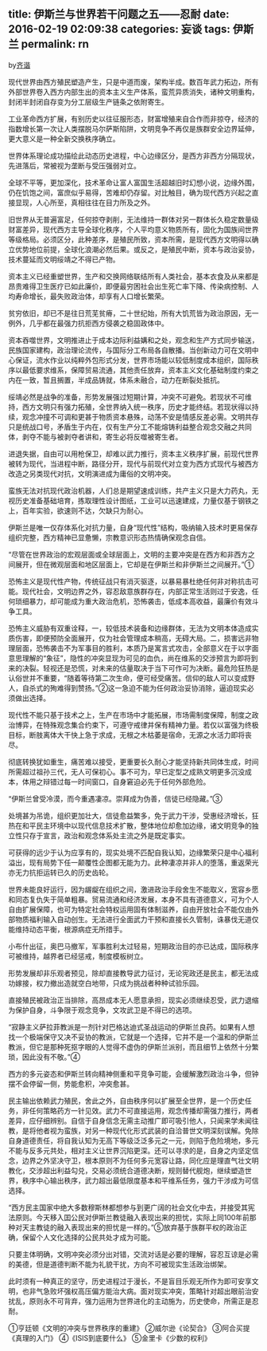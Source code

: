 title: 伊斯兰与世界若干问题之五——忍耐
date: 2016-02-19 02:09:38
categories: 妄谈
tags: 伊斯兰
permalink: rn
---
by[齐谐](http://caute.net/about/)

现代世界由西方殖民塑造产生，只是中道而废，架构半成。数百年武力拓边，所有外部世界卷入西方内部生出的资本主义生产体系，蛮荒异质消失，诸种文明重构，封闭半封闭自存变为分工层级生产链条之依附寄生。

工业革命西方扩展，有别历史以往征服形态，财富增殖来自合作而非掠夺，经济的指数增长第一次让人类摆脱马尔萨斯陷阱，文明竞争不再仅是族群安全边界延伸，更大意义是一种全新交换秩序确立。
<!--more-->

世界体系理论成功描绘此动态历史进程，中心边缘区分，是西方非西方分隔现状，先进落后，常被视为垄断与受压强弱对立。

全球不平等，更加深化，技术革命让富人富国生活超越旧时幻想小说，边缘外围，仍在饥饱之间，富庶似乎易得，苦难却仍存留。对比触目，确为现代西方兴起之直接显现，人心所至，真相往往在目力所及之外。

旧世界从无普遍富足，任何掠夺剥削，无法维持一群体对另一群体长久稳定数量级财富差异，现代西方主导全球化秩序，个人平均意义物质所有，固化为国族间世界等级格局。必须区分，此种差序，是殖民所致，资本所需，是现代西方文明得以确立优势地位前提，全球化浪潮必然后果。或反之，是殖民中断，资本与政治妥协，技术蔓延而文明绥靖之不得已产物。

资本主义已经重塑世界，生产和交换网络联结所有人类社会，基本衣食及从来都是昂贵难得卫生医疗已如此廉价，即便最穷困社会出生死亡率下降、传染病控制、人均寿命增长，最失败政治体，却享有人口增长繁荣。

贫穷依旧，却已不是往日荒芜贫瘠，二十世纪始，所有大饥荒皆为政治原因，无一例外，几乎都在最强力抗拒西方侵袭之稳固政体中。

资本吞噬世界，文明推进止于成本边际利益媾和之处，观念和生产方式同步输送，民族国家建构，政治理论流传，与国际分工布局各自散播。当创新动力可在文明中心保证，流水作业以纯粹外包形式分发，世界市场能以较低制度成本组织，国际秩序以最低要求维系，保障贸易流通，其他责任放弃，资本主义文化基础制度约束之内在一致，暂且搁置，半成品铸就，体系未融合，动力在断裂处抵抗。

绥靖必然是战争的准备，形势发展强过短期计算，冲突不可避免。若现状不可维持，西方文明只有强力拓殖，全世界纳入统一秩序，历史才能终结。若现状得以持续，观念冲撞不可调和更甚于物质资本悬殊，动荡不安是情感反差必需。文明共存只是统战口号，矛盾生于内在，仅有生产分工不能熔铸利益整合观念交融之共同体，剥夺不能与被剥夺者讲和，寄生必将反噬被寄生者。

进退失据，自由可以用枪保卫，却难以武力推行，资本主义秩序扩展，前现代世界被转为现代，当进程中断，路径分开，现代与前现代对立变为西方式现代与被西方改造之另类现代对抗，文明演进成为庸俗的文明冲突。

蛮族无法对抗现代政治机器，人们总是期望速成训练，共产主义只是大力药丸，无视历史准备基础培育，拣取理性设计图纸，工业可以迅速建成，力量仅基于钢铁之上，百年实验，欲速则不达，欠缺只为耐心。

伊斯兰是唯一仅存体系化对抗力量，自身“现代性”结构，吸纳输入技术时更易保存组织完整，西方精神已显惫懒，宗教意识形态热情确保观念自信。

“尽管在世界政治的宏观层面或全球层面上，文明的主要冲突是在西方和非西方之间展开，但在微观层面和地区层面上，它却是在伊斯兰和非伊斯兰之间展开。”①

恐怖主义是现代性产物，传统征战只有消灭驱逐，以暴易暴杜绝任何非对称抗击可能。现代社会，文明边界之外，容忍敌意族群存在，内部正常生活则过于安逸，任何琐细暴力，却可能成为重大政治危机，恐怖袭击，低成本高收益，最廉价有效斗争工具。

恐怖主义威胁有双重诠释，一，较低技术装备和边缘群体，无法为文明本体造成实质伤害，即便预防全面展开，仅为社会管理成本稍高，无碍大局。二，损害远非物理层面，恐怖袭击不为军事目的胜利，本质乃是寓言式攻击，全部意义在于以字面意思理解的“象征”，隐性的冲突显现为可见的血仇，尚在维系的交涉预言为即将到来的决裂。轻视还是恐慌，对未来的估量取决于当下可作可为决断。最危险狂热是认俗世并不重要，“随着等待第二次生命，便可经受痛苦。信仰的敌人可以变成野人，自杀式的殉难得到赞扬。”②这一急迫不能为任何政治妥协消除，逼迫现实必须做出选择。

现代性不能只基于技术之上，生产在市场中才能拓展，市场需制度保障，制度之政治博弈，在特殊观念集合约束下，可遵守戒律并保有精神力量。若仅以富强为终极目标，断肢离体大干快上急于求成，无根之木枯萎是宿命，无源之水活力即将丧尽。

彻底转换犹如重生，痛苦难以接受，更重要长久耐心才能坚持新共同体生成，时间所需超过祖孙三代，无人可保初心。事不可为，早已定型之成熟文明更多沉没成本，体用之辩错过每一时间窗口，自身窘迫必先于任何外部危险。

“伊斯兰曾受冷漠，而今重遇凄凉。崇拜成为伪善，信徒已经隐藏。”③

处境甚为吊诡，组织更加壮大，信徒愈益繁多，免于武力干涉，受惠经济增长，狂热在和平民主环境中以现代信息技术扩散，整体地位却愈加边缘，诸文明竞争的独立性只存于宣言，政治和观念体系处主流之外是既定事实。

可获得的远少于认为应享有的，现实处境不匹配自我认知，边缘繁荣只是中心福利溢出，现有局势下任一颠覆性企图都无能为力。此种凄凉并非人的堕落，重返荣光亦无力抗拒运转已久的历史齿轮。

世界未能良好运行，因为龌龊在组织之间，激进政治手段舍生不能取义，宽容乡愿和同态复仇失于简单粗暴。贸易流通和经济发展，本身不具有道德意义，可为个人自由扩展保障，也可为特定社会特权运用固有体制滋养，自由开放社会不能仅由外部物质福利输入自动创生。无法进行全面武力干预和直接长久管制，诛暴伐无道仅能维持动态平衡，根源病症无所措手。

小布什出征，奥巴马撤军，军事胜利太过轻易，短期政治目的亦已达成，国际秩序可被维持，越界者已经惩戒，制度模板树立。

形势发展却非乐观者预见，除却直接教导武力征讨，无论宪政还是民主，都无法成功嫁接，权力撤出造就空白地带，只成为挑战者种种试验乐园。

直接殖民被政治正当排除，高昂成本无人愿意承担，现实必须继续忍受，武力退缩为保护自身，斗争限于观念竞争，文攻武卫是不得已的选项。

“寂静主义萨拉菲教派是一剂针对巴格达迪式圣战运动的伊斯兰良药。如果有人想找一个极端保守又决不妥协的教派，它就是一个选择，它并不是一个温和的伊斯兰教派，但它是那种死抠字眼的人觉得不虚伪的伊斯兰派别，而且细节上依然十分繁琐，因此没有不敬。”④

西方的多元姿态和伊斯兰转向精神侧重和平竞争可能，会缓解激烈政治斗争，但钟摆不会停留一侧，势能愈积，冲突愈甚。

民主输出依赖武力殖民，舍此之外，自由秩序何以扩展至全世界，是一个历史任务，非任何策略药方一针见效。武力不可直接运用，观念传播却需强力推行，两者差异，应仔细辨别。自信于自身信念无需主动推广即可吸引他人，只闻来学未闻往教，是将他者视为蛮族，对另一种现代化形式武装的自洽普世文明深刻误解。免除自身道德责任，将自我认知为无高下等级泛泛多元之一元，则陷于危险境地，多元不能与反多元共处，相对主义让世界沉陷更深。还可以寻求的是，自身之内坚定信念，边界之外坚决守卫，根本原则不为任何多元宽容让路，同化应是理直气壮文明教化，交涉超出利益勾兑，交易必须统合道德决断，规则替代舰炮，继续塑造世界，秩序中心输出秩序，武力超出最低限度基本和平维系任务，强力干涉成为可信选择。

“西方民主国家中绝大多数穆斯林都想参与到更广阔的社会文化中去，并接受其宪法原则。今天移入囯公民对伊斯兰教徒融入表现出来的担忧，实际上同100年前那种对天主教徒的融入表现出来的担忧是一样的。”⑤放弃基于族群平权的政治正确，保留个人文化选择的公民共处才成为可能。

只要主体明确，文明冲突必须分出对错，交流对话是必要的理解，容忍互谅是必需的美德，但是道德判断不能为礼貌干扰，方向不可被现实生活政治绑架。

此时须有一种真正的坚守，历史进程过于漫长，不是盲目乐观无所作为即可安享文明，也非气急败坏强权高压偏方能治大病。面对现实冲突，策略针对超出眼前治安扰乱，原则永不可背弃，强力运用为世界进化的主动施为，历史使命，所需正是忍耐。

①亨廷顿《文明的冲突与世界秩序的重建》
②威尔逊《论契合》
③阿合买提《真理的入门》
④《ISIS到底要什么》
⑤金里卡《少数的权利》